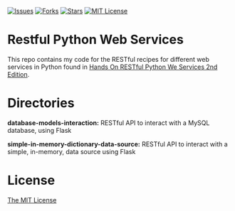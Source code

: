 [![Issues](https://img.shields.io/github/issues/jeantardelli/restful-python-web-services)](https://github.com/jeantardelli/restful-python-web-services/issues)
[![Forks](https://img.shields.io/github/forks/jeantardelli/restful-python-web-services)]()
[![Stars](https://img.shields.io/github/stars/jeantardelli/restful-python-web-services)]()
[![MIT License](https://img.shields.io/github/license/jeantardelli/restful-python-web-services)](LICENSE)

Restful Python Web Services
===========================
This repo contains my code for the RESTful recipes for different web services in Python found in [Hands On RESTful Python We Services 2nd Edition](https://github.com/PacktPublishing/Hands-On-RESTful-Python-Web-Services-Second-Edition).

Directories
===========

**database-models-interaction:** RESTful API to interact with a MySQL database, using Flask

**simple-in-memory-dictionary-data-source:** RESTful API to interact with a simple, in-memory, data source using Flask

License
=======
[The MIT License](LICENSE)
